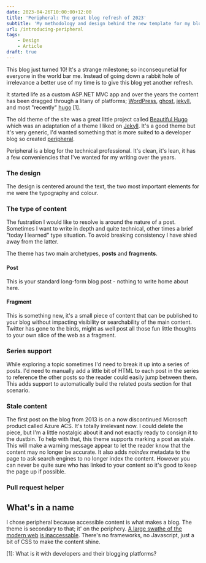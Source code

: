```yaml
---
date: 2023-04-26T10:00:00+12:00
title: 'Peripheral: The great blog refresh of 2023'
subtitle: 'My methodology and design behind the new template for my blob'
url: /introducing-peripheral
tags:
    - Design
    - Article
draft: true
---
```


This blog just turned 10! It's a strange milestone; so inconsequnetial for everyone in the world bar me. Instead of going down a rabbit hole of irrelevance a better use of my time is to give this blog yet another refresh. 

It started life as a custom ASP.NET MVC app and over the years the content has been dragged through a litany of platforms; [WordPress](https://wordpress.com/), [ghost](https://ghost.org/), [jekyll](https://jekyllrb.com/), and most "recently" [hugo](https://gohugo.io/) [1].

The old theme of the site was a great little project called [Beautiful Hugo](https://github.com/halogenica/beautifulhugo) which was an adaptation of a theme I liked on [Jekyll](https://beautifuljekyll.com/). It's a good theme but it's very generic, I'd wanted something that is more suited to a developer blog so created [peripheral](https://github.com/myquay/hugo-theme-peripheral).

Peripheral is a blog for the technical professional. It's clean, it's lean, it has a few conveniencies that I've wanted for my writing over the years.

### The design

The design is centered around the text, the two most important elements for me were the typography and colour. 

### The type of content

 The fustration I would like to resolve is around the nature of a post. Sometimes I want to write in depth and quite technical, other times a brief "today I learned" type situation. To avoid breaking consistency I have shied away from the latter. 

The theme has two main archetypes, **posts** and **fragments**.

 #### Post

This is your standard long-form blog post - nothing to write home about here.

 #### Fragment

This is something new, it's a small piece of content that can be published to your blog without impacting visibility or searchability of the main content. Twitter has gone to the birds, might as well post all those fun little thoughts to your own slice of the web as a fragment.

### Series support

While exploring a topic sometimes I'd need to break it up into a series of posts. I'd need to manually add a little bit of HTML to each post in the series to reference the other posts so the reader could easily jump between them. This adds support to automatically build the related posts section for that scenario.

### Stale content

The first post on the blog from 2013 is on a now discontinued Microsoft product called Azure ACS. It's totally irrelevant now. I could delete the piece, but I'm a little nostalgic about it and not exactly ready to consign it to the dustbin. To help with that, this theme supports marking a post as stale. This will make a warning message appear to let the reader know that the content may no longer be accurate. It also adds _noindex_ metadata to the page to ask search engines to no longer index the content. However you can never be quite sure who has linked to your content so it's good to keep the page up if possible.

### Pull request helper

 ## What's in a name

 I chose peripheral because accessible content is what makes a blog. The theme is secondary to that; it' on the periphery. [A large swathe of the modern web](https://danluu.com/web-bloat/) [is inaccessable](https://idlewords.com/talks/website_obesity.htm). There's no frameworks, no Javascript, just a bit of CSS to make the content shine.

[1]: What is it with developers and their blogging platforms?

